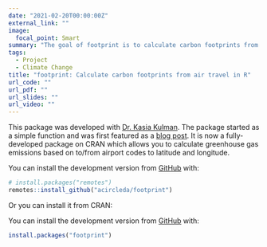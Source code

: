 ```yaml
---
date: "2021-02-20T00:00:00Z"
external_link: ""
image:
  focal_point: Smart
summary: "The goal of footprint is to calculate carbon footprints from air travel based on IATA airport codes or latitude and longitude."
tags:
  - Project
  - Climate Change
title: "footprint: Calculate carbon footprints from air travel in R"
url_code: ""
url_pdf: ""
url_slides: ""
url_video: ""
---
```


 
This package was developed with [Dr. Kasia Kulman](https://github.com/KKulma). The package started as a simple function and was first featured as a [blog post](https://www.anthonyschmidt.co/post/2020-05-08-emission-calculator-in-r/). It is now a fully-developed package on CRAN which allows you to calculate greenhouse gas emissions based on to/from airport codes to latitude and longitude.

You can install the development version from
[GitHub](https://github.com/) with:

``` r
# install.packages("remotes")
remotes::install_github("acircleda/footprint")
```

Or you can install it from CRAN:

You can install the development version from
[GitHub](https://github.com/) with:

``` r
install.packages("footprint")
```
